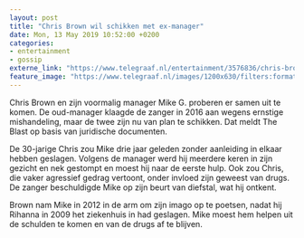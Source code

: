 ```yaml
---
layout: post
title: "Chris Brown wil schikken met ex-manager"
date: Mon, 13 May 2019 10:52:00 +0200
categories: 
- entertainment 
- gossip 
externe_link: "https://www.telegraaf.nl/entertainment/3576836/chris-brown-wil-schikken-met-ex-manager"
feature_image: "https://www.telegraaf.nl/images/1200x630/filters:format(jpeg):quality(80)/cdn-kiosk-api.telegraaf.nl/dfb9932a-755c-11e9-8aa7-02d1dbdc35d1.jpg"
---
```


<p class="intro">Chris Brown en zijn voormalig manager Mike G. proberen er samen uit te komen. De oud-manager klaagde de zanger in 2016 aan wegens ernstige mishandeling, maar de twee zijn nu van plan te schikken. Dat meldt The Blast op basis van juridische documenten.</p> <p>De 30-jarige Chris zou Mike drie jaar geleden zonder aanleiding in elkaar hebben geslagen. Volgens de manager werd hij meerdere keren in zijn gezicht en nek gestompt en moest hij naar de eerste hulp. Ook zou Chris, die vaker agressief gedrag vertoont, onder invloed zijn geweest van drugs. De zanger beschuldigde Mike op zijn beurt van diefstal, wat hij ontkent.</p><p>Brown nam Mike in 2012 in de arm om zijn imago op te poetsen, nadat hij Rihanna in 2009 het ziekenhuis in had geslagen. Mike moest hem helpen uit de schulden te komen en van de drugs af te blijven.</p>
